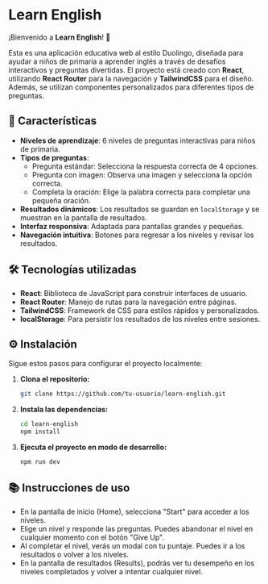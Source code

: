 # Learn English

¡Bienvenido a **Learn English**! 🎉

Esta es una aplicación educativa web al estilo Duolingo, diseñada para ayudar a niños de primaria a aprender inglés a través de desafíos interactivos y preguntas divertidas. El proyecto está creado con **React**, utilizando **React Router** para la navegación y **TailwindCSS** para el diseño. Además, se utilizan componentes personalizados para diferentes tipos de preguntas.

## 🚀 Características

- **Niveles de aprendizaje**: 6 niveles de preguntas interactivas para niños de primaria.
- **Tipos de preguntas**:
  - Pregunta estándar: Selecciona la respuesta correcta de 4 opciones.
  - Pregunta con imagen: Observa una imagen y selecciona la opción correcta.
  - Completa la oración: Elige la palabra correcta para completar una pequeña oración.
- **Resultados dinámicos**: Los resultados se guardan en `localStorage` y se muestran en la pantalla de resultados.
- **Interfaz responsiva**: Adaptada para pantallas grandes y pequeñas.
- **Navegación intuitiva**: Botones para regresar a los niveles y revisar los resultados.

## 🛠️ Tecnologías utilizadas

- **React**: Biblioteca de JavaScript para construir interfaces de usuario.
- **React Router**: Manejo de rutas para la navegación entre páginas.
- **TailwindCSS**: Framework de CSS para estilos rápidos y personalizados.
- **localStorage**: Para persistir los resultados de los niveles entre sesiones.

## ⚙️ Instalación

Sigue estos pasos para configurar el proyecto localmente:

1. **Clona el repositorio:**

   ```bash
   git clone https://github.com/tu-usuario/learn-english.git
   ```

2. **Instala las dependencias:**

   ```bash
   cd learn-english
   npm install
   ```

3. **Ejecuta el proyecto en modo de desarrollo:**

   ```bash
   npm run dev
   ```

## 📚 Instrucciones de uso

- En la pantalla de inicio (Home), selecciona "Start" para acceder a los niveles.
- Elige un nivel y responde las preguntas. Puedes abandonar el nivel en cualquier momento con el botón "Give Up".
- Al completar el nivel, verás un modal con tu puntaje. Puedes ir a los resultados o volver a los niveles.
- En la pantalla de resultados (Results), podrás ver tu desempeño en los niveles completados y volver a intentar cualquier nivel.
